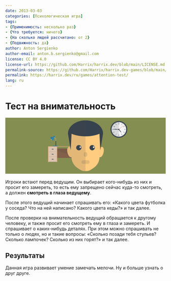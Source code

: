 ```yaml
---
date: 2013-03-03
categories: [Психологическая игра]
tags:
- {Применимость: несколько раз}
- {Что требуется: ничего}
- {На сколько людей рассчитано: от 2}
- {Подвижность: да}
author: Anton Sergienko
author-email: anton.b.sergienko@gmail.com
license: CC BY 4.0
license-url: https://github.com/Harrix/harrix.dev/blob/main/LICENSE.md
permalink-source: https://github.com/Harrix/harrix.dev-games/blob/main/attention-test/attention-test.md
permalink: https://harrix.dev/ru/games/attention-test/
lang: ru
---
```


# Тест на внимательность

![Featured image](featured-image.svg)

Игроки встают перед ведущим. Он выбирает кого-нибудь из них и просит его замереть, то есть ему запрещено сейчас куда-то смотреть, а должен **смотреть в глаза ведущему**.

После этого ведущий начинает спрашивать его: «Какого цвета футболка у соседа? Что на ней написано? Какого цвета кеды?» и так далее.

После проверки на внимательность ведущий обращается к другому человеку, и также просит его смотреть ему в глаза и замереть. И спрашивает о каких-нибудь деталях. При этом можно спрашивать не только о людях, но и такие вопросы: «Сколько позади тебя стульев? Сколько лампочек? Сколько из них горят?» и так далее.

## Результаты

Данная игра развивает умение замечать мелочи. Ну и больше узнать о друг друге.
